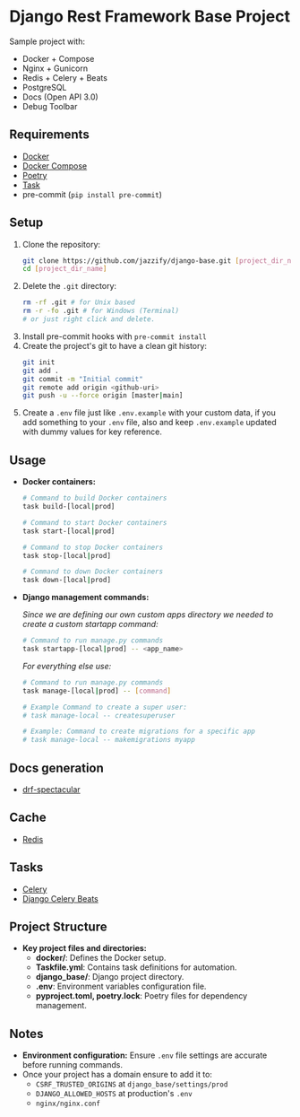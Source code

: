 # Django Rest Framework Base Project

Sample project with:
- Docker + Compose
- Nginx + Gunicorn
- Redis + Celery + Beats
- PostgreSQL
- Docs (Open API 3.0)
- Debug Toolbar

## Requirements
- [Docker](https://www.docker.com/)
- [Docker Compose](https://docs.docker.com/compose/)
- [Poetry](https://python-poetry.org/)
- [Task](https://taskfile.dev/)
- pre-commit (`pip install pre-commit`)

## Setup
1. Clone the repository:
    ```sh
    git clone https://github.com/jazzify/django-base.git [project_dir_name]
    cd [project_dir_name]
    ```
1. Delete the `.git` directory:
    ```sh
    rm -rf .git # for Unix based
    rm -r -fo .git # for Windows (Terminal)
    # or just right click and delete.
    ```
1. Install pre-commit hooks with `pre-commit install`
1. Create the project's git to have a clean git history:
    ```sh
    git init
    git add .
    git commit -m "Initial commit"
    git remote add origin <github-uri>
    git push -u --force origin [master|main]
    ```
1. Create a `.env` file just like `.env.example` with your custom data, if you add something to your `.env` file, also and keep `.env.example` updated with dummy values for key reference.

## Usage

- **Docker containers:**
    ```bash
    # Command to build Docker containers
    task build-[local|prod]
    ```
    ```bash
    # Command to start Docker containers
    task start-[local|prod]
    ```
    ```bash
    # Command to stop Docker containers
    task stop-[local|prod]
    ```
    ```bash
    # Command to down Docker containers
    task down-[local|prod]
    ```

 - **Django management commands:**

    _Since we are defining our own custom apps directory we needed to create a custom startapp command:_
    ```bash
    # Command to run manage.py commands
    task startapp-[local|prod] -- <app_name>
    ```
    _For everything else use:_
    ```bash
    # Command to run manage.py commands
    task manage-[local|prod] -- [command]

    # Example Command to create a super user:
    # task manage-local -- createsuperuser

    # Example: Command to create migrations for a specific app
    # task manage-local -- makemigrations myapp
    ```

<!-- - **Testing and development:**
    ```bash
    # Command to run tests
    task test-[local|prod]
    ```
    ```bash
    # Command to access the Django shell
    task shell-[local|prod]
    ``` -->

## Docs generation
- [drf-spectacular](https://drf-spectacular.readthedocs.io/en/latest/index.html)

## Cache
- [Redis](https://github.com/redis/hiredis-py)

## Tasks
- [Celery](https://docs.celeryq.dev/en/stable/)
- [Django Celery Beats](https://django-celery-beat.readthedocs.io/en/latest/)

## Project Structure

- **Key project files and directories:**
  - **docker/**: Defines the Docker setup.
  - **Taskfile.yml**: Contains task definitions for automation.
  - **django_base/**: Django project directory.
  - **.env**: Environment variables configuration file.
  - **pyproject.toml, poetry.lock**: Poetry files for dependency management.

## Notes
- **Environment configuration:** Ensure `.env` file settings are accurate before running commands.
- Once your project has a domain ensure to add it to:
    - `CSRF_TRUSTED_ORIGINS` at `django_base/settings/prod`
    - `DJANGO_ALLOWED_HOSTS` at production's `.env`
    - `nginx/nginx.conf`
